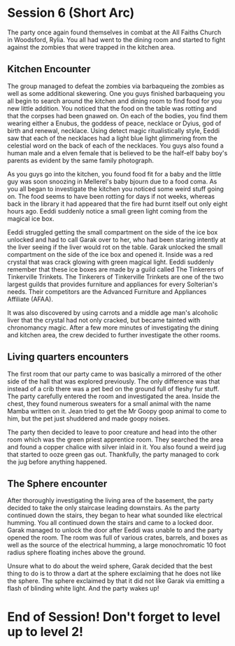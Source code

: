 # Session 6 (Short Arc) #

The party once again found themselves in combat at the All Faiths Church in Woodsford, Rylia. You all had went to the dining room and started to fight against the zombies that were trapped in the kitchen area.

## Kitchen Encounter
 
The group managed to defeat the zombies via barbaqueing the zombies as well as some additional skewering. One you guys finished barbaqueing you all begin to search around the kitchen and dining room to find food for you new little addition. You noticed that the food on the table was rotting and that the corpses had been gnawed on. On each of the bodies, you find them wearing either a Enubus, the goddess of peace, necklace or Dyius, god of birth and renewal, necklace. Using detect magic ritualistically style, Eeddi saw that each of the necklaces had a light blue light glimmering from the celestial word on the back of each of the necklaces. You guys also found a human male and a elven female that is believed to be the half-elf baby boy's parents as evident by the same family photograph.     

As you guys go into the kitchen, you found food fit for a baby and the little guy was soon snoozing in Mellerel's baby bjourn due to a food coma. As you all began to investigate the kitchen you noticed some weird stuff going on. The food seems to have been rotting for days if not weeks, whereas back in the library it had appeared that the fire had burnt itself out only eight hours ago. Eeddi suddenly notice a small green light coming from the magical ice box.

Eeddi struggled getting the small compartment on the side of the ice box unlocked and had to call Garak over to her, who had been staring intently at the liver seeing if the liver would rot on the table. Garak unlocked the small compartment on the side of the ice box and opened it. Inside was a red crystal that was crack glowing with green magical light. Eeddi suddenly remember that these ice boxes are made by a guild called The Tinkerers of Tinkerville Trinkets. The Tinkerers of Tinkerville Trinkets are one of the two largest guilds that provides furniture and appliances for every Solterian's needs. Their competitors are the Advanced Furniture and Appliances Affiliate (AFAA). 

It was also discovered by using carrots and a middle age man's alcoholic liver that the crystal had not only cracked, but became tainted with chronomancy magic. After a few more minutes of investigating the dining and kitchen area, the crew decided to further investigate the other rooms.

## Living quarters encounters

The first room that our party came to was basically a mirrored of the other side of the hall that was explored previously. The only difference was that instead of a crib there was a pet bed on the ground full of fleshy fur stuff. The party carefully entered the room and investigated the area. Inside the chest, they found numerous sweaters for a small animal with the name Mamba written on it. Jean tried to get the Mr Goopy goop animal to come to him, but the pet just shuddered and made goopy noises.

The party then decided to leave to poor creature and head into the other room which was the green priest apprentice room. They searched the area and found a copper chalice with silver inlaid in it. You also found a weird jug that started to ooze green gas out. Thankfully, the party managed to cork the jug before anything happened.

## The Sphere encounter

After thoroughly investigating the living area of the basement, the party decided to take the only staircase leading downstairs. As the party continued down the stairs, they began to hear what sounded like electrical humming. You all continued down the stairs and came to a locked door. Garak managed to unlock the door after Eeddi was unable to and the party opened the room. The room was full of various crates, barrels, and boxes as well as the source of the electrical humming, a large monochromatic 10 foot radius sphere floating inches above the ground.

Unsure what to do about the weird sphere, Garak decided that the best thing to do is to throw a dart at the sphere exclaiming that he does not like the sphere. The sphere exclaimed by that it did not like Garak via emitting a flash of blinding white light. And the party wakes up!

# End of Session! Don't forget to level up to level 2!   